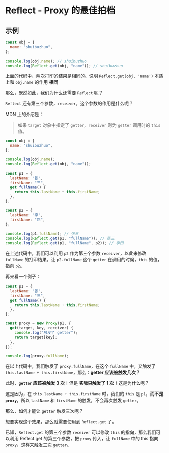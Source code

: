 # Reflect - Proxy 的最佳拍档

## 示例

```js
const obj = {
  name: "shuibuzhuo",
};

console.log(obj.name); // shuibuzhuo
console.log(Reflect.get(obj, "name")); // shuibuzhuo
```

上面的代码中，两次打印的结果是相同的。说明 `Reflect.get(obj, 'name')` 本质上和 `obj.name` 的作用 **相同**

那么，既然如此，我们为什么还需要 `Reflect` 呢？

`Reflect` 还有第三个参数，`receiver`，这个参数的作用是什么呢？

MDN 上的介绍是：

> 如果 `target` 对象中指定了 `getter`，`receiver` 则为 `getter` 调用时的 `this` 值。

```js
const obj = {
  name: "shuibuzhuo",
};

console.log(obj.name);
console.log(Reflect.get(obj, "name"));

const p1 = {
  lastName: "张",
  firstName: "三",
  get fullName() {
    return this.lastName + this.firstName;
  },
};

const p2 = {
  lastName: "李",
  firstName: "四",
};

console.log(p1.fullName); // 张三
console.log(Reflect.get(p1, "fullName")); // 张三
console.log(Reflect.get(p1, "fullName", p2)); // 李四
```

在上述代码中，我们可以利用 `p2` 作为第三个参数 `receiver`，以此来修改 `fullName` 的打印结果。让 `p2.fullName` 这个 `getter` 在调用的时候，`this` 的值，指向 `p2`。

再来看一个例子：

```js
const p1 = {
  lastName: "张",
  firstName: "三",
  get fullName() {
    return this.lastName + this.firstName;
  },
};

const proxy = new Proxy(p1, {
  get(target, key, receiver) {
    console.log("触发了 getter");
    return target[key];
  },
});

console.log(proxy.fullName);
```

在以上代码中，我们触发了 `proxy.fullName`，在这个 `fullName` 中，又触发了 `this.lastName + this.firstName`，那么：**getter 应该被触发几次？**

此时，**`getter` 应该被触发 3 次**！但是 **实际只触发了 1 次**！这是为什么呢？

这是因为，在 `this.lastName + this.firstName` 时，我们的 `this` 是 `p1`，**而不是 `proxy`**，所以 `lastName` 和 `firstName` 的触发，不会再次触发 `getter`。

那么，如何才能让 `getter` 触发三次呢？

想要实现这个效果，那么就需要使用到 `Reflect.get` 了。

已知，`Reflect.get` 的第三个参数 `receiver` 可以修改 `this` 的指向，那么我们可以利用 Reflect.get 的第三个参数，把 `proxy` 传入，让 `fullName` 中的 this 指向 `proxy`，这样来触发三次 `getter`。
